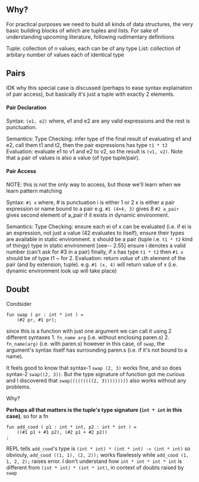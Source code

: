 ## Why?

For practical purposes we need to build all kinds of data structures, the very basic building blocks of which are tuples and lists. For sake of understanding upcoming literature, following rudimentary definitions 

Tuple:
  collection of n values, each can be of any type
List:
  collection of arbitary number of values each of identical type

## Pairs

IDK why this special case is discussed (perhaps to ease syntax explaination of pair access), but basically it's just a tuple with exactly 2 elements.

#### Pair Declaration

Syntax:
    `(e1, e2)`
    where, e1 and e2 are any valid expressions and the rest is punctuation.

Semantics:
    Type Checking:
        infer type of the final result of evaluating e1 and e2, call them t1 and t2, then the pair expressions has type `t1 * t2`
    Evaluation:
        evaluate e1 to v1 and e2 to v2, so the result is `(v1, v2)`. Note that a pair of values is also a value (of type tuple/pair).

#### Pair Access

NOTE: this is not the only way to access, but those we'll learn when we learn pattern matching

Syntax:
    `#i x`
    where,  # is punctuation
            i is either 1 or 2
            x is either a pair expression or name bound to a pair
    e.g.
        `#1 (4+4, 3)` gives 8
        `#2 a_pair` gives second element of a_pair if it exists in dynamic environment.

Semantics:
    Type Checking:
        ensure each ei of x can be evaluated (i.e. if ei is an expression, not just a value (42 evaluates to itself), ensure their types are available in static environment.
        x should be a pair (tuple i.e. `t1 * t2` kind of thingy) type in static environment [see-- 2.55] ensure i denotes a valid number (can't ask for #3 in a pair)
        finally, if x has type `t1 * t2` then `#1 x` should be of type t1 ~ for 2.
    Evaluation:
       return *value* of `i`th element of the pair (and by extension, tuple).
       e.g. `#1 (x, 4)` will return value of x (i.e. dynamic environment look up will take place)

## Doubt

Condsider

```
fun swap ( pr : int * int ) =
    (#2 pr, #1 pr);
```

since this is a function with just one argument we can call it using 2 different syntaxes
    1. `fn_name arg` (i.e. without enclosing paren.s)
    2. `fn_name(arg)` (i.e. with paren.s)
however in this case, of `swap`, the argument's syntax itself has surrounding paren.s (i.e. if it's not bound to a name).

It feels good to know that syntax-1 `swap (2, 3)` works fine, and so does syntax-2 `swap((2, 3))`. But the type signature of function got me curious and I discovered that `swap(((((((((2, 3)))))))))` also works without any problems.

Why?

**Perhaps all that matters is the tuple's type signature (`int * int` in this case)**, so for a fn

```
fun add_cood ( p1 : int * int, p2 : int * int ) =
    ((#1 p1 + #1 p2), (#2 p1 + #2 p2))
;
```

REPL tells `add_cood`'s type is `(int * int) * (int * int) -> (int * int)` so obviouly, `add_cood ((1, 1), (2, 2));` works flawlessly while `add_cood (1, 1, 2, 2);` raises error. I don't understand how `int * int * int * int` is different from `(int * int) * (int * int)`, in context of doubts raised by `swap`




